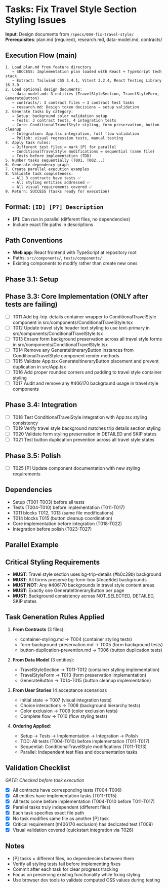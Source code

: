 # Tasks: Fix Travel Style Section Styling Issues

**Input**: Design documents from `/specs/004-fix-travel-style/`
**Prerequisites**: plan.md (required), research.md, data-model.md, contracts/

## Execution Flow (main)
```
1. Load plan.md from feature directory
   → SUCCESS: Implementation plan loaded with React + TypeScript tech stack
   → Extract: Tailwind CSS 3.4.1, Vitest 3.2.4, React Testing Library 16.3.0
2. Load optional design documents:
   → data-model.md: 3 entities (TravelStyleSection, TravelStyleForm, GenerateButton)
   → contracts/: 3 contract files → 3 contract test tasks
   → research.md: Design token decisions → setup validation
3. Generate tasks by category:
   → Setup: background color validation setup
   → Tests: 3 contract tests, 4 integration tests
   → Core: ConditionalTravelStyle styling, form preservation, button cleanup
   → Integration: App.tsx integration, full flow validation
   → Polish: visual regression tests, manual testing
4. Apply task rules:
   → Different test files = mark [P] for parallel
   → ConditionalTravelStyle modifications = sequential (same file)
   → Tests before implementation (TDD)
5. Number tasks sequentially (T001, T002...)
6. Generate dependency graph
7. Create parallel execution examples
8. Validate task completeness:
   → All 3 contracts have tests ✅
   → All styling entities addressed ✅
   → All visual requirements covered ✅
9. Return: SUCCESS (tasks ready for execution)
```

## Format: `[ID] [P?] Description`
- **[P]**: Can run in parallel (different files, no dependencies)
- Include exact file paths in descriptions

## Path Conventions
- **Web app**: React frontend with TypeScript at repository root
- Paths: `src/components/`, `tests/components/`
- Existing components to modify rather than create new ones

## Phase 3.1: Setup


## Phase 3.3: Core Implementation (ONLY after tests are failing)
- [ ] T011 Add bg-trip-details container wrapper to ConditionalTravelStyle component in src/components/ConditionalTravelStyle.tsx
- [ ] T012 Update travel style header text styling to use text-primary in src/components/ConditionalTravelStyle.tsx
- [ ] T013 Ensure form background preservation across all travel style forms in src/components/ConditionalTravelStyle.tsx
- [ ] T014 Remove any GenerateItineraryButton instances from ConditionalTravelStyle component render methods
- [ ] T015 Validate App.tsx GenerateItineraryButton placement and prevent duplication in src/App.tsx
- [ ] T016 Add proper rounded corners and padding to travel style container styling
- [ ] T017 Audit and remove any #406170 background usage in travel style components

## Phase 3.4: Integration
- [ ] T018 Test ConditionalTravelStyle integration with App.tsx styling consistency
- [ ] T019 Verify travel style background matches trip details section styling
- [ ] T020 Validate form styling preservation in DETAILED and SKIP states
- [ ] T021 Test button duplication prevention across all travel style states

## Phase 3.5: Polish
- [ ] T025 [P] Update component documentation with new styling requirements

## Dependencies
- Setup (T001-T003) before all tests
- Tests (T004-T010) before implementation (T011-T017)
- T011 blocks T012, T013 (same file modifications)
- T014 blocks T015 (button cleanup coordination)
- Core implementation before integration (T018-T022)
- Integration before polish (T023-T027)

## Parallel Example


## Critical Styling Requirements
- **MUST**: Travel style section uses bg-trip-details (#b0c29b) background
- **MUST**: All forms preserve bg-form-box (#ece8de) backgrounds
- **MUST NOT**: Any #406170 backgrounds in travel style content areas
- **MUST**: Exactly one GenerateItineraryButton per page
- **MUST**: Background consistency across NOT_SELECTED, DETAILED, SKIP states

## Task Generation Rules Applied

1. **From Contracts** (3 files):
   - container-styling.md → T004 (container styling tests)
   - form-background-preservation.md → T005 (form background tests)
   - button-duplication-prevention.md → T006 (button duplication tests)
   
2. **From Data Model** (3 entities):
   - TravelStyleSection → T011-T012 (container styling implementation)
   - TravelStyleForm → T013 (form preservation implementation)
   - GenerateButton → T014-T015 (button cleanup implementation)
   
3. **From User Stories** (4 acceptance scenarios):
   - Initial state → T007 (visual integration tests)
   - Choice interactions → T008 (background hierarchy tests)
   - Color exclusion → T009 (color exclusion tests)
   - Complete flow → T010 (flow styling tests)

4. **Ordering Applied**:
   - Setup → Tests → Implementation → Integration → Polish
   - TDD: All tests (T004-T010) before implementation (T011-T017)
   - Sequential: ConditionalTravelStyle modifications (T011-T013)
   - Parallel: Independent test files and documentation tasks

## Validation Checklist
*GATE: Checked before task execution*

- [x] All contracts have corresponding tests (T004-T006)
- [x] All entities have implementation tasks (T011-T015)
- [x] All tests come before implementation (T004-T010 before T011-T017)
- [x] Parallel tasks truly independent (different files)
- [x] Each task specifies exact file path
- [x] No task modifies same file as another [P] task
- [x] Critical requirement (#406170 exclusion) has dedicated test (T009)
- [x] Visual validation covered (quickstart integration via T026)

## Notes
- [P] tasks = different files, no dependencies between them
- Verify all styling tests fail before implementing fixes
- Commit after each task for clear progress tracking
- Focus on preserving existing functionality while fixing styling
- Use browser dev tools to validate computed CSS values during testing